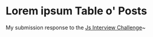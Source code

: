 # Lorem ipsum Table o' Posts
My submission response to the [Js Interview Challenge](https://github.com/kyleondata/JsInterviewChallenge)~


